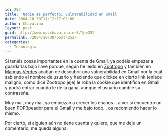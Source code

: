 ```yaml
---
id: 252
title: 'Nadie es perfecto… Vulnerabilidad en Gmail'
date: 2004-10-30T11:12:17+02:00
author: Chavalina
layout: post
guid: http://www.wp.chavalina.net/?p=252
permalink: /2004/10/30/post-252/
categories:
  - Tecnología
---
```

Si tenéis cosas importantes en la cuenta de Gmail, ya podéis empezar a guardarlas bajo llave porque, seg&uacute;n he le&iacute;do en <a href="http://zootropo.f2o.org/archivos/2004/10/30/importante-vulnerabilidad-en-gmail/" target="_blank">Zootropo</a> y también en <a href="http://www.proyectoisla.com/mangasverdes/index.php?p=295" target="_blank">Mangas Verdes</a> acaban de descubrir una vulnerabilidad en Gmail por la cual sabiendo el nombre de usuario y haciendo que clickee en cierto link (enlace maligno, como dice Zootropo jeje) le roba la cookie que identifica en Gmail y podrá entrar cuando le de la gana, aunque el usuario cambie su contrase&ntilde;a.

Muy mal, muy mal, ya empiezan a crecer los enanos… a ver si encuentro un buen POP3peador para el Gmail y me bajo todo… os recomiendo hacer lo mismo.

Por cierto, si alguien a&uacute;n no tiene cuenta y quiere, que me deje un comentario, me queda alguna.